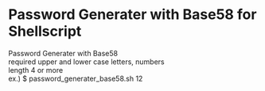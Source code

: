 # Password Generater with Base58 for Shellscript
Password Generater with Base58  
required upper and lower case letters, numbers  
length 4 or more  
ex.) $ password_generater_base58.sh 12  
